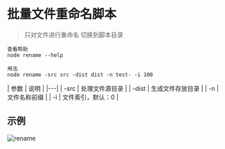 # 批量文件重命名脚本

> 只对文件进行重命名
> 切换到脚本目录

    查看帮助
    node rename --help
    
    用法
    node rename -src src -dist dist -n test- -i 100
    
| 参数 | 说明 |
|---|
| -src | 处理文件源目录 |
| -dist | 生成文件存放目录 |
| -n | 文件名称前缀 | 
| -i | 文件索引，默认：0 |

## 示例

![rename](http://ox2ualtw3.bkt.clouddn.com/node-rename.gif)